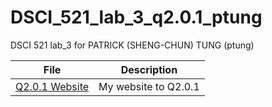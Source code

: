 # DSCI_521_lab_3_q2.0.1_ptung

DSCI 521 lab_3 for PATRICK (SHENG-CHUN) TUNG (ptung)

| File | Description |
|---|---|
| [Q2.0.1 Website](https://tungpatrick.github.io/rmarkdown/) | My website to Q2.0.1 |